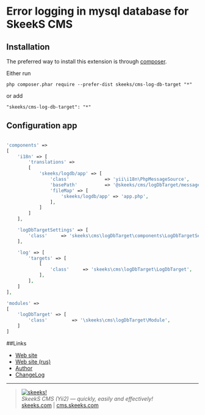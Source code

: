 Error logging in mysql database for SkeekS CMS
===================================

Installation
------------

The preferred way to install this extension is through [composer](http://getcomposer.org/download/).

Either run

```
php composer.phar require --prefer-dist skeeks/cms-log-db-target "*"
```

or add

```
"skeeks/cms-log-db-target": "*"
```

Configuration app
----------

```php

'components' =>
[
    'i18n' => [
        'translations' =>
        [
            'skeeks/logdb/app' => [
                'class'             => 'yii\i18n\PhpMessageSource',
                'basePath'          => '@skeeks/cms/logDbTarget/messages',
                'fileMap' => [
                    'skeeks/logdb/app' => 'app.php',
                ],
            ]
        ]
    ],

    'logDbTargetSettings' => [
        'class'     => 'skeeks\cms\logDbTarget\components\LogDbTargetSettings',
    ],

    'log' => [
        'targets' => [
            [
                'class'     => 'skeeks\cms\logDbTarget\LogDbTarget',
            ],
        ],
    ]
],

'modules' =>
[
    'logDbTarget' => [
        'class'         => '\skeeks\cms\logDbTarget\Module',
    ]
]

```

##Links
* [Web site](http://en.cms.skeeks.com)
* [Web site (rus)](http://cms.skeeks.com)
* [Author](http://skeeks.com)
* [ChangeLog](https://github.com/skeeks-cms/cms-log-db-target/blob/master/CHANGELOG.md)


___

> [![skeeks!](https://skeeks.com/img/logo/logo-no-title-80px.png)](https://skeeks.com)  
<i>SkeekS CMS (Yii2) — quickly, easily and effectively!</i>  
[skeeks.com](https://skeeks.com) | [cms.skeeks.com](https://cms.skeeks.com)

